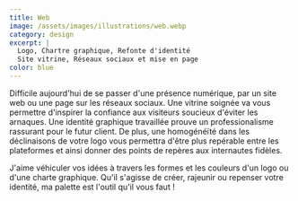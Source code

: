 ```yaml
---
title: Web
image: /assets/images/illustrations/web.webp
category: design
excerpt: |
  Logo, Chartre graphique, Refonte d'identité  
  Site vitrine, Réseaux sociaux et mise en page
color: blue
---
```

Difficile aujourd'hui de se passer d'une présence numérique, par un site web ou une page sur les réseaux sociaux. Une vitrine soignée va vous permettre d'inspirer la confiance aux visiteurs soucieux d'éviter les arnaques. Une identité graphique travaillée prouve un professionalisme rassurant pour le futur client. De plus, une homogénéïté dans les déclinaisons de votre logo vous permettra d'être plus repérable entre les plateformes et ainsi donner des points de repères aux internautes fidèles.

J'aime véhiculer vos idées à travers les formes et les couleurs d'un logo ou d'une charte graphique. Qu'il s'agisse de créer, rajeunir ou repenser votre identité, ma palette est l'outil qu'il vous faut !